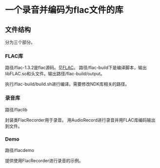 # 一个录音并编码为flac文件的库

## 文件结构

分为三个部分。

### FLAC库

路径/flac-1.3.2是flac源码。见[FLAC](https://github.com/xiph/flac)。
路径/flac-build下是编译脚本，输出libFLAC.so和头文件。输出路径/flac-build/output。

执行/flac-build/build.sh进行编译。需要修改NDK库相关的路径。

### 录音库

路径/flaclib

封装类FlacRecorder用于录音。
用AudioRecord进行录音并用FLAC库编码输出到文件。

### Demo

路径/flacdemo

提供使用FlacRecorder进行录音的示例。

